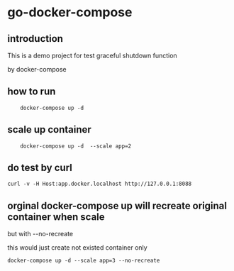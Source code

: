 # go-docker-compose

## introduction

This is a demo project for test graceful shutdown function

by docker-compose 

## how to run
```script===
    docker-compose up -d 
```
## scale up container

```script===
    docker-compose up -d  --scale app=2
```
## do test by curl

```script===
curl -v -H Host:app.docker.localhost http://127.0.0.1:8088
```

## orginal docker-compose up will recreate original container when scale 

but with --no-recreate

this would just create not existed container only

```script===
docker-compose up -d --scale app=3 --no-recreate
```